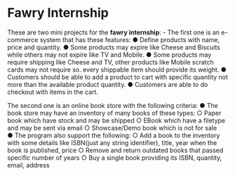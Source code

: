 # Fawry Internship

These are two mini projects for the **fawry internship**: -
The first one is an e-commerce system that has these features: 
● Define products with name, price and quantity. 
● Some products may expire like Cheese and Biscuits while others may not expire like TV and Mobile. 
● Some products may require shipping like Cheese and TV, other products like Mobile scratch cards may not require so. every shippable item should provide its weight. 
● Customers should be able to add a product to cart with specific quantity not more than the available product quantity. 
● Customers are able to do checkout with items in the cart. 

The second one is an online book store with the following criteria: 
● The book store may have an inventory of many books of these types: 
○ Paper book which have stock and may be shipped 
○ EBook which have a filetype and may be sent via email 
○ Showcase/Demo book which is not for sale  
● The program also support the following: 
○ Add a book to the inventory with some details like ISBN(just any string identifier), title, year when the book is published, price 
○ Remove and return outdated books that passed specific number of years 
○ Buy a single book providing its ISBN, quantity, email, address
